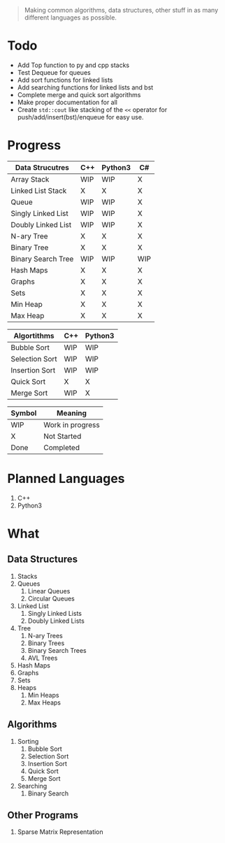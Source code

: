 > Making common algorithms, data structures, other stuff in as many different languages as possible.

# Todo
- Add Top function to py and cpp stacks
- Test Dequeue for queues
- Add sort functions for linked lists
- Add searching functions for linked lists and bst
- Complete merge and quick sort algorithms
- Make proper documentation for all
- Create `std::cout` like stacking of the `<<` operator for push/add/insert(bst)/enqueue for easy use.

# Progress

| Data Strucutres |C++|Python3|C#|
|---|---|-------|---|
| Array Stack| WIP | WIP | X |
| Linked List Stack| X | X | X |
| Queue | WIP | WIP | X |
| Singly Linked List | WIP | WIP | X |
| Doubly Linked List | WIP | WIP | X |
| N-ary Tree | X | X | X |
| Binary Tree | X | X | X |
| Binary Search Tree | WIP | WIP | WIP |
| Hash Maps | X | X | X |
| Graphs | X | X | X |
| Sets | X | X | X |
| Min Heap | X | X | X |
| Max Heap| X | X | X |


| Algortithms |C++|Python3|
|---|---|-------|
| Bubble Sort | WIP | WIP |
| Selection Sort | WIP | WIP |
| Insertion Sort | WIP | WIP |
| Quick Sort | X | X |
| Merge Sort | WIP | X |


| Symbol | Meaning |
|--------|---------|
| WIP | Work in progress |
| X | Not Started |
| Done | Completed |

# Planned Languages
1. C++
2. Python3
# What
## Data Structures
1. Stacks
2. Queues
    1. Linear Queues
    2. Circular Queues
3. Linked List
    1. Singly Linked Lists
    2. Doubly Linked Lists
4. Tree
    1. N-ary Trees
    2. Binary Trees
    3. Binary Search Trees
    4. AVL Trees
5. Hash Maps
6. Graphs
7. Sets
8. Heaps
    1. Min Heaps
    2. Max Heaps
## Algorithms
1. Sorting
    1. Bubble Sort
    2. Selection Sort
    3. Insertion Sort
    4. Quick Sort
    5. Merge Sort
2. Searching
    1. Binary Search
## Other Programs
1. Sparse Matrix Representation

